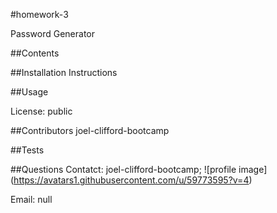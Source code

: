 #homework-3

Password Generator

##Contents




##Installation Instructions


##Usage


License: public

##Contributors
joel-clifford-bootcamp

##Tests


##Questions
Contatct: joel-clifford-bootcamp;
![profile image]
(https://avatars1.githubusercontent.com/u/59773595?v=4)

Email: null
